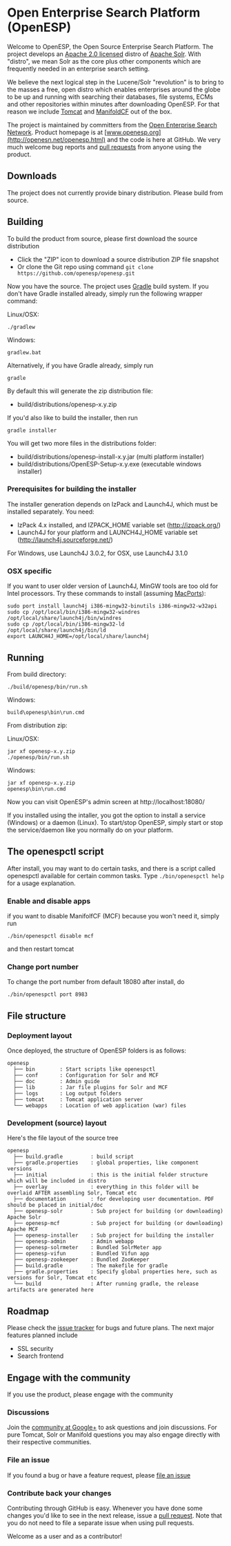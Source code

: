 # Open Enterprise Search Platform (OpenESP)
Welcome to OpenESP, the Open Source Enterprise Search Platform.
The project develops an [Apache 2.0 licensed](http://www.apache.org/licenses/LICENSE-2.0.html) distro of [Apache Solr](http://lucene.apache.org/solr/).
With "distro", we mean Solr as the core plus other components which are
frequently needed in an enterprise search setting.

We believe the next logical step in the Lucene/Solr "revolution" is to
bring to the masses a free, open distro which enables enterprises around
the globe to be up and running with searching their databases, file systems,
ECMs and other repositories within minutes after downloading OpenESP. For that
reason we include [Tomcat](http://tomcat.apache.org/) and [ManifoldCF](http://manifoldcf.apache.org/) out of the box.

The project is maintained by committers from the [Open Enterprise Search Network](http://openesn.net/).
Product homepage is at [www.openesp.org](http://openesn.net/openesp.html) and the code is here at GitHub.
We very much welcome bug reports and [pull requests](https://help.github.com/articles/using-pull-requests) from anyone using the product.

## Downloads
The project does not currently provide binary distribution. Please build from source.

## Building
To build the product from source, please first download the source distribution

* Click the "ZIP" icon to download a source distribution ZIP file snapshot
* Or clone the Git repo using command ```git clone https://github.com/openesp/openesp.git```

Now you have the source. The project uses [Gradle](http://www.gradle.org/) build system. If you don't have Gradle installed already, simply run the following wrapper command:

Linux/OSX:

    ./gradlew
    
Windows:

    gradlew.bat

Alternatively, if you have Gradle already, simply run 

    gradle

By default this will generate the zip distribution file:

* build/distributions/openesp-x.y.zip

If you'd also like to build the installer, then run

    gradle installer
    
You will get two more files in the distributions folder:

* build/distributions/openesp-install-x.y.jar (multi platform installer)
* build/distributions/OpenESP-Setup-x.y.exe (executable windows installer)

### Prerequisites for building the installer

The installer generation depends on IzPack and Launch4J, which must be installed separately. You need:

*   IzPack 4.x installed, and IZPACK_HOME variable set (http://izpack.org/)
*   Launch4J for your platform and LAUNCH4J_HOME variable set (http://launch4j.sourceforge.net/)

For Windows, use Launch4J 3.0.2, for OSX, use Launch4J 3.1.0

### OSX specific
If you want to user older version of Launch4J, MinGW tools are too old for Intel processors. Try these commands to install (assuming [MacPorts](http://www.macports.org/)):

    sudo port install launch4j i386-mingw32-binutils i386-mingw32-w32api
    sudo cp /opt/local/bin/i386-mingw32-windres /opt/local/share/launch4j/bin/windres 
    sudo cp /opt/local/bin/i386-mingw32-ld /opt/local/share/launch4j/bin/ld
    export LAUNCH4J_HOME=/opt/local/share/launch4j

## Running
From build directory:

    ./build/openesp/bin/run.sh
    
Windows:

    build\openesp\bin\run.cmd

From distribution zip:

Linux/OSX:

    jar xf openesp-x.y.zip
    ./openesp/bin/run.sh

Windows:

    jar xf openesp-x.y.zip
    openesp\bin\run.cmd

Now you can visit OpenESP's admin screen at http://localhost:18080/

If you installed using the intaller, you got the option to install a service (Windows) or a daemon (Linux). To start/stop OpenESP, simply start or stop the service/daemon like you normally do on your platform.

## The openespctl script
After install, you may want to do certain tasks, and there is a script called openespctl available for certain common tasks. Type ```./bin/openespctl help``` for a usage explanation.

### Enable and disable apps
if you want to disable ManifolfCF (MCF) because you won't need it, simply run

    ./bin/openespctl disable mcf
    
and then restart tomcat

### Change port number
To change the port number from default 18080 after install, do

    ./bin/openespctl port 8983

## File structure
### Deployment layout
Once deployed, the structure of OpenESP folders is as follows:
```
openesp
  ├── bin        : Start scripts like openespctl
  ├── conf       : Configuration for Solr and MCF
  ├── doc        : Admin guide
  ├── lib        : Jar file plugins for Solr and MCF
  ├── logs       : Log output folders
  ├── tomcat     : Tomcat application server
  └── webapps    : Location of web application (war) files
```

### Development (source) layout
Here's the file layout of the source tree
```
openesp
  ├── build.gradle         : build script
  ├── gradle.properties    : global properties, like component versions
  ├── initial              : this is the initial folder structure which will be included in distro
  ├── overlay              : everything in this folder will be overlaid AFTER assembling Solr, Tomcat etc
  ├── documentation        : for developing user documentation. PDF should be placed in initial/doc
  ├── openesp-solr         : Sub project for building (or downloading) Apache Solr
  ├── openesp-mcf          : Sub project for building (or downloading) Apache MCF
  ├── openesp-installer    : Sub project for building the installer
  ├── openesp-admin        : Admin webapp
  ├── openesp-solrmeter    : Bundled SolrMeter app
  ├── openesp-vifun        : Bundled Vifun app
  ├── openesp-zookeeper    : Bundled ZooKeeper
  ├── build.gradle         : The makefile for gradle
  ├── gradle.properties    : Specify global properties here, such as versions for Solr, Tomcat etc
  └── build                : After running gradle, the release artifacts are generated here
```

## Roadmap
Please check the [issue tracker](https://github.com/openesp/openesp/issues) for bugs and future plans.
The next major features planned include

* SSL security
* Search frontend

## Engage with the community
If you use the product, please engage with the community

### Discussions
Join the [community at Google+](https://plus.google.com/communities/103998803341318319412) to ask questions and join discussions. For pure Tomcat, Solr or Manifold questions you may also engage directly with their respective communities.

### File an issue
If you found a bug or have a feature request, please [file an issue](https://github.com/openesp/openesp/issues)

### Contribute back your changes
Contributing through GitHub is easy. Whenever you have done some changes you'd like to see in the next release, issue a [pull request](https://help.github.com/articles/using-pull-requests). Note that you do not need to file a separate issue when using pull requests.

Welcome as a user and as a contributor!
